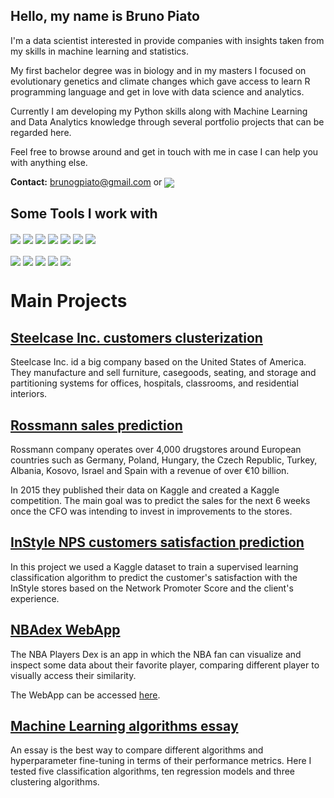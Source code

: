 ## Hello, my name is Bruno Piato
I'm a data scientist interested in provide companies with insights taken from my skills in machine learning and statistics. 

My first bachelor degree was in biology and in my masters I focused on evolutionary genetics and climate changes which gave access to learn R programming language and get in love with data science and analytics. 

Currently I am developing my Python skills along with Machine Learning and Data Analytics knowledge through several portfolio projects that can be regarded here.

Feel free to browse around and get in touch with me in case I can help you with anything else. 

  **Contact:** brunogpiato@gmail.com or <a href="https://www.linkedin.com/in/piatobruno/"><img align="center" src="https://img.shields.io/badge/LinkedIn-blue?logo=LinkedIn"></a>


## Some Tools I work with
<!-- Tools  -->
<div style="display: inline_block">
  <img align="center" src="https://img.shields.io/badge/Python-14354C?style=for-the-badge&logo=python&logoColor=white" />
  <img align="center" src="https://img.shields.io/badge/Jupyter-F37626.svg?&style=for-the-badge&logo=Jupyter&logoColor=white" />
  <img align="center" src="https://img.shields.io/badge/Pandas-2C2D72?style=for-the-badge&logo=pandas&logoColor=white" />
  <img align="center" src="https://img.shields.io/badge/scikit_learn-F7931E?style=for-the-badge&logo=scikit-learn&logoColor=white" />
  <img align="center" src="https://img.shields.io/badge/Streamlit-FF4B4B?style=for-the-badge&logo=Streamlit&logoColor=white" />
  <img align="center" src="https://img.shields.io/badge/conda-342B029.svg?&style=for-the-badge&logo=anaconda&logoColor=white" />
  <img align="center" src="https://img.shields.io/badge/R-276DC3?style=for-the-badge&logo=r&logoColor=white" />
</div>
<div>
<br />
  <img align="center" src="https://img.shields.io/badge/Heroku-430098?style=for-the-badge&logo=heroku&logoColor=white" />
  <img align="center" src="https://img.shields.io/badge/Git-orange?style=for-the-badge&logo=git&logoColor=white">
  <img align="center" src="https://img.shields.io/badge/SQLite-07405E?style=for-the-badge&logo=sqlite&logoColor=white" />
  <img align="center" src="https://img.shields.io/badge/HTML5-E34F26?style=for-the-badge&logo=html5&logoColor=white" />
  <img align="center" src="https://img.shields.io/badge/Linux-color?style=for-the-badge&logo=linux&logoColor=white&color=orange" />
<!--     <img align="center" src="https://img.shields.io/badge/TensorFlow-FF6F00?style=for-the-badge&logo=TensorFlow&logoColor=white" /> -->
<!--     <img align="center" src="https://img.shields.io/badge/Flask-000000?style=for-the-badge&logo=flask&logoColor=white" /> -->
<!--     <img align="center" src="https://img.shields.io/badge/PyTorch-EE4C2C?style=for-the-badge&logo=PyTorch&logoColor=white" /> -->
<!--   <img align="center" src="https://img.shields.io/badge/Postman-FF6C37?style=for-the-badge&logo=Postman&logoColor=white" /> -->
<!--   <img align="center" src="https://img.shields.io/badge/MySQL-005C84?style=for-the-badge&logo=mysql&logoColor=white" /> -->
<!--   <img align="center" src="https://img.shields.io/badge/PostgreSQL-316192?style=for-the-badge&logo=postgresql&logoColor=white" /> -->
</div>

# Main Projects

## <a href="https://github.com/brunopiato/SteelcaseInc">Steelcase Inc. customers clusterization</a>

Steelcase Inc. id a big company based on the United States of America. They manufacture and sell furniture, casegoods, seating, and storage and partitioning systems for offices, hospitals, classrooms, and residential interiors.

## <a href="https://github.com/brunopiato/RossmannProject">Rossmann sales prediction</a>

Rossmann company operates over 4,000 drugstores around European countries such as Germany, Poland, Hungary, the Czech Republic, Turkey, Albania, Kosovo, Israel and Spain with a revenue of over €10 billion.

In 2015 they published their data on Kaggle and created a Kaggle competition. The main goal was to predict the sales for the next 6 weeks once the CFO was intending to invest in improvements to the stores.

## <a href="https://github.com/brunopiato/InStyleNPS">InStyle NPS customers satisfaction prediction</a>

In this project we used a Kaggle dataset to train a supervised learning classification algorithm to predict the customer's satisfaction with the InStyle stores based on the Network Promoter Score and the client's experience.

## <a href="https://github.com/brunopiato/NBADex">NBAdex WebApp</a>

The NBA Players Dex is an app in which the NBA fan can visualize and inspect some data about their favorite player, comparing different player to visually access their similarity.

The WebApp can be accessed [here](https://brunopiato-nbadex--home-ema0lf.streamlit.app/).

## <a href="https://github.com/brunopiato/MachineLearning_Essay">Machine Learning algorithms essay</a>

An essay is the best way to compare different algorithms and hyperparameter fine-tuning in terms of their performance metrics. Here I tested five classification algorithms, ten regression models and three clustering algorithms.